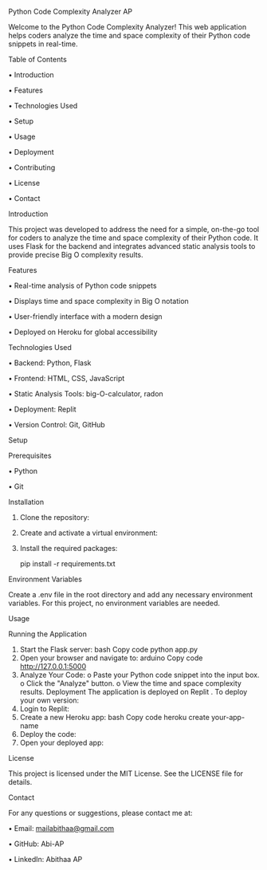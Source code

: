 Python Code Complexity Analyzer AP

Welcome to the Python Code Complexity Analyzer! This web application helps coders analyze the time and space complexity of their Python code snippets in real-time.

Table of Contents

•	Introduction

•	Features

•	Technologies Used

•	Setup

•	Usage

•	Deployment

•	Contributing

•	License

•	Contact

Introduction

This project was developed to address the need for a simple, on-the-go tool for coders to analyze the time and space complexity of their Python code. It uses Flask for the backend and integrates advanced static analysis tools to provide precise Big O complexity results.

Features

•	Real-time analysis of Python code snippets

•	Displays time and space complexity in Big O notation

•	User-friendly interface with a modern design

•	Deployed on Heroku for global accessibility

Technologies Used

•	Backend: Python, Flask

•	Frontend: HTML, CSS, JavaScript

•	Static Analysis Tools: big-O-calculator, radon

•	Deployment: Replit

•	Version Control: Git, GitHub

Setup

Prerequisites

•	Python

•	Git

Installation

1.	Clone the repository:


2.	Create and activate a virtual environment:


3.	Install the required packages:


      pip install -r requirements.txt

Environment Variables

Create a .env file in the root directory and add any necessary environment variables. For this project, no environment variables are needed.

Usage

Running the Application

1.	Start the Flask server:
bash
Copy code
python app.py
2.	Open your browser and navigate to:
arduino
Copy code
http://127.0.0.1:5000
3.	Analyze Your Code:
o	Paste your Python code snippet into the input box.
o	Click the "Analyze" button.
o	View the time and space complexity results.
Deployment
The application is deployed on Replit . To deploy your own version:
1.	Login to Replit:
2.	Create a new Heroku app:
bash
Copy code
heroku create your-app-name
3.	Deploy the code:
4.	Open your deployed app:


License

This project is licensed under the MIT License. See the LICENSE file for details.

Contact

For any questions or suggestions, please contact me at:

•	Email: mailabithaa@gmail.com

•	GitHub: Abi-AP

•	LinkedIn: Abithaa AP


